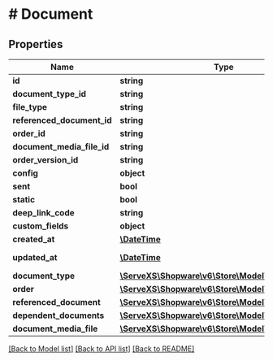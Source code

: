 # # Document

## Properties

Name | Type | Description | Notes
------------ | ------------- | ------------- | -------------
**id** | **string** |  | [optional]
**document_type_id** | **string** |  |
**file_type** | **string** |  |
**referenced_document_id** | **string** |  | [optional]
**order_id** | **string** |  |
**document_media_file_id** | **string** |  | [optional]
**order_version_id** | **string** |  | [optional]
**config** | **object** |  |
**sent** | **bool** |  | [optional]
**static** | **bool** |  | [optional]
**deep_link_code** | **string** |  |
**custom_fields** | **object** |  | [optional]
**created_at** | [**\DateTime**](\DateTime.md) |  | [readonly]
**updated_at** | [**\DateTime**](\DateTime.md) |  | [optional] [readonly]
**document_type** | [**\ServeXS\Shopware\v6\Store\Model\DocumentType**](DocumentType.md) |  | [optional]
**order** | [**\ServeXS\Shopware\v6\Store\Model\Order**](Order.md) |  | [optional]
**referenced_document** | [**\ServeXS\Shopware\v6\Store\Model\Document**](Document.md) |  | [optional]
**dependent_documents** | [**\ServeXS\Shopware\v6\Store\Model\Document**](Document.md) |  | [optional]
**document_media_file** | [**\ServeXS\Shopware\v6\Store\Model\Media**](Media.md) |  | [optional]

[[Back to Model list]](../../README.md#models) [[Back to API list]](../../README.md#endpoints) [[Back to README]](../../README.md)
